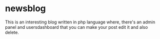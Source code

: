 # newsblog

This is an interesting blog written in php language where,
there's an admin panel and usersdashboard that you can make your post edit it and also delete.
